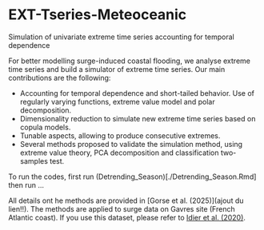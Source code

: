 # EXT-Tseries-Meteoceanic
Simulation of univariate extreme time series accounting for temporal dependence

For better modelling surge-induced coastal flooding, we analyse extreme time series and build a simulator of extreme time series. 
Our main contributions are the following:
- Accounting for temporal dependence and short-tailed behavior. Use of regularly varying functions, extreme value model and polar decomposition. 
- Dimensionality reduction to simulate new extreme time series based on copula models. 
- Tunable aspects, allowing to produce consecutive extremes.
- Several methods proposed to validate the simulation method, using extreme value theory, PCA decomposition and classification two-samples test. 

To run the codes, first run (Detrending_Season)[./Detrending_Season.Rmd] then run ...

All details ont he methods are provided in [Gorse et al. (2025)](ajout du lien!!). The methods are applied to surge data on Gavres site (French Atlantic coast). If you use this dataset, please refer to [Idier et al. (2020)](https://link.springer.com/article/10.1007/s11069-020-03882-4).
